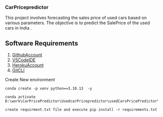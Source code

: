 ### CarPricepredictor
This project involves forecasting the sales price of used cars based on various parameters. The objective is to predict the SalePrice of the used cars in India .
## Software Requirements

1. [GithubAccount](https://github.com)
2. [VSCodeIDE](http://code.visualstudio.com/)
3. [HerokuAccount]()
4. [GitCLI]()

  Create New environment

 ```
 conda create -p venv python==3.10.13  -y
 ```
 ```
 conda activate D:\work\CarPricePredictor\UsedcarPricepredictor\usedCarsPricePredictor\venv
 ```
 ```
 create requirment.txt file and execute pip install -r requirements.txt 
 ```
